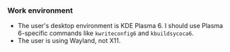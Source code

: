 ### Work environment
- The user's desktop environment is KDE Plasma 6. I should use Plasma 6-specific commands like `kwriteconfig6` and `kbuildsycoca6`.
- The user is using Wayland, not X11.

